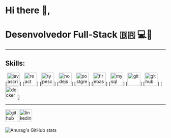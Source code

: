 # Hi there 👋,
# Desenvolvedor Full-Stack   :brazil:  💻📱

<hr>

## Skills: 
[<img src="https://cdn.jsdelivr.net/npm/simple-icons@3.0.1/icons/javascript.svg" alt='javascript' height='40'>]
[<img src="https://cdn.jsdelivr.net/npm/simple-icons@3.0.1/icons/react.svg" alt='react' height='40'>]
[<img src="https://cdn.jsdelivr.net/npm/simple-icons@3.0.1/icons/typescript.svg" alt='typescript' height='40'>]
[<img src="https://cdn.jsdelivr.net/npm/simple-icons@3.0.1/icons/hashnode.svg" alt='nodejs' height='40'>]
[<img src="https://cdn.jsdelivr.net/npm/simple-icons@3.0.1/icons/postgresql.svg" alt='postgres' height='40'>]
[<img src="https://cdn.jsdelivr.net/npm/simple-icons@3.0.1/icons/firebase.svg" alt='firebase' height='40'>]
[<img src="https://cdn.jsdelivr.net/npm/simple-icons@3.0.1/icons/mysql.svg" alt='mysql' height='40'>]
[<img src="https://cdn.jsdelivr.net/npm/simple-icons@3.0.1/icons/git.svg" alt='git' height='40'>]
[<img src="https://cdn.jsdelivr.net/npm/simple-icons@3.0.1/icons/github.svg" alt='github' height='40'>]
[<img src="https://cdn.jsdelivr.net/npm/simple-icons@3.0.1/icons/docker.svg" alt='docker' height='40'>]

<hr>

[<img src='https://cdn.jsdelivr.net/npm/simple-icons@3.0.1/icons/github.svg' alt='github' height='40'>](https://github.com/davissbf)
[<img src='https://cdn.jsdelivr.net/npm/simple-icons@3.0.1/icons/linkedin.svg' alt='linkedin' height='40'>](https://www.linkedin.com/in/davi-souza-667497195/)  

![Anurag's GitHub stats](https://github-readme-stats.vercel.app/api?username=davissbf&show_icons=true&theme=dark)
